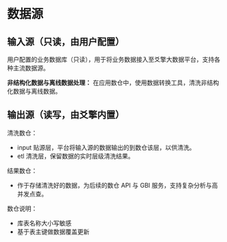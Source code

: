 # 数据源
## 输入源（只读，由用户配置）
用户配置的业务数据库（只读），用于将业务数据接入至爻擎大数据平台，支持各种主流数据源。

**非结构化数据与离线数据处理：** 在应用数仓中，使用数据转换工具，清洗非结构化数据与离线数据。

## 输出源（读写，由爻擎内置）
清洗数仓：
- input 贴源层，平台将输入源的数据输出的到数仓该层，以供清洗。
- etl 清洗层，保留数据的实时层级清洗结果。

结果数仓：
  - 作于存储清洗好的数据，为后续的数仓 API 与 GBI 服务，支持复杂分析与高并发点查。

数仓说明：
- 库表名称大小写敏感
- 基于表主键做数据覆盖更新




